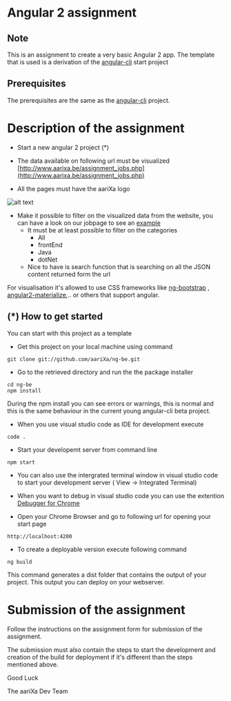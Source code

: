 # Angular 2 assignment

## Note
This is an assignment to create a very basic Angular 2 app. The template that is used is a derivation of the [angular-cli](https://github.com/angular/angular-cli) start project 

## Prerequisites
The prerequisites are the same as the [angular-cli](https://github.com/angular/angular-cli) project.  

# Description of the assignment

* Start a new angular 2 project (*)

* The data available on following url must be visualized
  [http://www.aarixa.be/assignment_jobs.php](http://www.aarixa.be/assignment_jobs.php)
  
* All the pages must have the aariXa logo

![alt text](http://www.aarixa.be/wp-content/uploads/2016/05/aariXa.png "Logo aariXa")


* Make it possible to filter on the visualized data from the website, you can have a look on our jobpage to see an [example](http://www.aarixa.be/jobs/)
  * It must be at least possible to filter on the categories 
    * All
    * frontEnd
    * Java 
    * dotNet
  * Nice to have is search function that is searching on all the JSON content returned form the url

For visualisation it's allowed to use CSS frameworks like [ng-bootstrap](https://github.com/ng-bootstrap/ng-bootstrap) , [angular2-materialize](https://www.npmjs.com/package/angular2-materialize),.. or others that support angular.


## (*) How to get started 
You can start with this project as a template

* Get this project on your local machine using command
``` dos
git clone git://github.com/aariXa/ng-be.git
```

* Go to the retrieved directory and run the the package installer
``` dos
cd ng-be
npm install
```
During the npm install you can see errors or warnings, this is normal and this is the same behaviour in the current young angular-cli beta project.


* When you use visual studio code as IDE for development execute
``` dos
code .
```

* Start your developemt server from command line
``` dos
npm start
```

* You can also use the intergrated terminal window in visual studio code to start your development server ( View -> Integrated Terminal)
* When you want to debug in visual studio code you can use the extention [Debugger for Chrome](https://code.visualstudio.com/blogs/2016/02/23/introducing-chrome-debugger-for-vs-code)

* Open your Chrome Browser and go to following url for opening your start page 
``` dos
http://localhost:4200
```

* To create a deployable version execute following command 
``` dos
ng build
```
This command generates a dist folder that contains the output of your project. This output you can deploy on your webserver.
 
# Submission of the assignment
Follow the instructions on the assignment form for submission of the assignment.

The submission must also contain the steps to start the development and creation of the build for deployment if it's different than the steps mentioned above.

Good Luck

The aariXa Dev Team